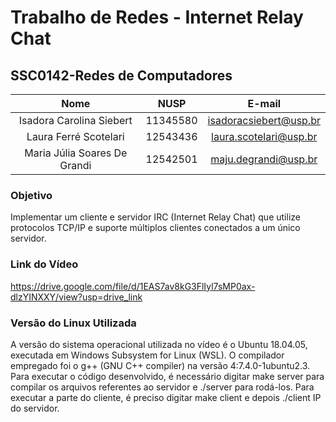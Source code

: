 # Trabalho de Redes - Internet Relay Chat
## SSC0142-Redes de Computadores 
|        Nome                   |    NUSP   |           E-mail           |
|:-----------------------------:|:---------:|:---------------------------:|
|   Isadora Carolina Siebert    |  11345580 |   isadoracsiebert@usp.br   |
|   Laura Ferré Scotelari       |  12543436 |   laura.scotelari@usp.br   |
|   Maria Júlia Soares De Grandi|  12542501 |   maju.degrandi@usp.br     |
### Objetivo
Implementar um cliente e servidor IRC (Internet Relay Chat) que utilize protocolos TCP/IP e suporte múltiplos clientes conectados a um único servidor.

### Link do Vídeo
https://drive.google.com/file/d/1EAS7av8kG3FlIyl7sMP0ax-dlzYINXXY/view?usp=drive_link

### Versão do Linux Utilizada

A versão do sistema operacional utilizada no vídeo é o Ubuntu 18.04.05, executada em Windows Subsystem for Linux (WSL). O compilador empregado foi o g++ (GNU C++ compiler) na versão 4:7.4.0-1ubuntu2.3. Para executar o código desenvolvido, é necessário digitar make server para compilar os arquivos referentes ao servidor e ./server para rodá-los. Para executar a parte do cliente, é preciso digitar make client e depois ./client IP do servidor.
